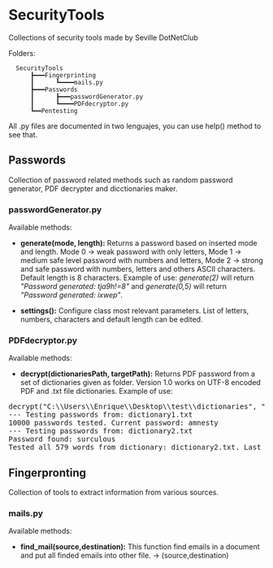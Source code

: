 # SecurityTools
Collections of security tools made by Seville DotNetClub

Folders:

      SecurityTools
          ┣━━━Fingerprinting
          ┃      ┗━━━━mails.py
          ┣━━━Passwords
          ┃      ┣━━━passwordGenerator.py
          ┃      ┗━━━━PDFdecryptor.py
          ┗━━Pentesting
      
All .py files are documented in two lenguajes, you can use help() method to see that.


## Passwords
Collection of password related methods such as random password generator, PDF decrypter and dicctionaries maker.

### passwordGenerator.py
Available methods:
 - **generate(mode, length):** Returns a password based on inserted mode and length. Mode 0 -> weak password with only letters,
 Mode 1 -> medium safe level password with numbers and letters, Mode 2 -> strong and safe password with numbers, letters and others ASCII characters. Default length is 8 characters. Example of use: *generate(2)* will return *"Password generated: tja9h!=8"* and *generate(0,5)*  will return *"Password generated: ixwep"*.
 
 - **settings():** Configure class most relevant parameters. List of letters, numbers, characters and default length can be edited.

### PDFdecryptor.py
Available methods:
 - **decrypt(dictionariesPath, targetPath):** Returns PDF password from a set of dictionaries given as folder. Version 1.0 works on UTF-8 encoded PDF and .txt file dictionaries. 
Example of use:
<pre>
decrypt("C:\\Users\\Enrique\\Desktop\\test\\dictionaries", "C:\\Users\\Enrique\\Desktop\\test\\encryptedPDF.pdf")
--- Testing passwords from: dictionary1.txt
10000 passwords tested. Current password: amnesty
--- Testing passwords from: dictionary2.txt
Password found: surculous
Tested all 579 words from dictionary: dictionary2.txt. Last password tested: surculous
</pre>

## Fingerpronting
Collection of tools to extract information from various sources.

### mails.py
Available methods:
 - **find_mail(source,destination):** This function find emails in a document and put all finded emails
    into other file. -> (source,destination)
